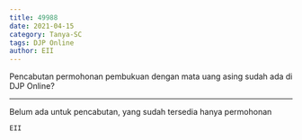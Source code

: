 ```yaml
---
title: 49988
date: 2021-04-15
category: Tanya-SC
tags: DJP Online
author: EII
---
```


Pencabutan permohonan pembukuan dengan mata uang asing sudah ada di DJP Online?

---

Belum ada untuk pencabutan, yang sudah tersedia hanya permohonan

`EII`
